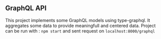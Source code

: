 ## GraphQL API

This project implements some GraphQL models using type-graphql. It aggregates some data to provide meaningfull and centered data. Project can be run with : `npm start` and sent request on `localhost:8000/graphql`
